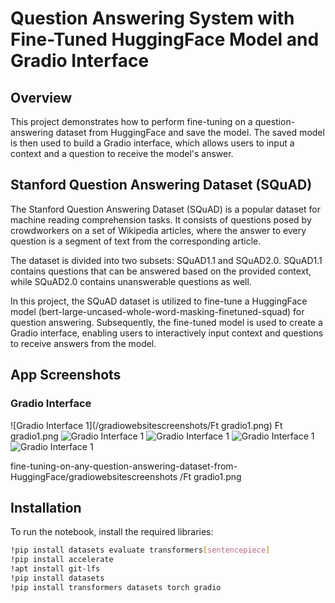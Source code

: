 # Question Answering System with Fine-Tuned HuggingFace Model and Gradio Interface

## Overview

This project demonstrates how to perform fine-tuning on a question-answering dataset from HuggingFace and save the model. The saved model is then used to build a Gradio interface, which allows users to input a context and a question to receive the model's answer.


## Stanford Question Answering Dataset (SQuAD)

The Stanford Question Answering Dataset (SQuAD) is a popular dataset for machine reading comprehension tasks. It consists of questions posed by crowdworkers on a set of Wikipedia articles, where the answer to every question is a segment of text from the corresponding article.

The dataset is divided into two subsets: SQuAD1.1 and SQuAD2.0. SQuAD1.1 contains questions that can be answered based on the provided context, while SQuAD2.0 contains unanswerable questions as well.

In this project, the SQuAD dataset is utilized to fine-tune a HuggingFace model (bert-large-uncased-whole-word-masking-finetuned-squad) for question answering. Subsequently, the fine-tuned model is used to create a Gradio interface, enabling users to interactively input context and questions to receive answers from the model.

## App Screenshots

### Gradio Interface

![Gradio Interface 1](/gradiowebsitescreenshots/Ft gradio1.png)
Ft gradio1.png
![Gradio Interface 1](/gradiowebsitescreenshots/gradio2.png)
![Gradio Interface 1](/gradiowebsitescreenshots/gradio3.png)
![Gradio Interface 1](/gradiowebsitescreenshots/gradio4.png)
![Gradio Interface 1](/gradiowebsitescreenshots/gradio5.png)

fine-tuning-on-any-question-answering-dataset-from-HuggingFace/gradiowebsitescreenshots
/Ft gradio1.png


## Installation

To run the notebook, install the required libraries:

```bash
!pip install datasets evaluate transformers[sentencepiece]
!pip install accelerate
!apt install git-lfs
!pip install datasets
!pip install transformers datasets torch gradio




